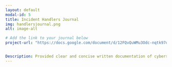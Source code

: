 ```yaml
---
layout: default
modal-id: 5
title: Incident Handlers Journal
img: handlersjournal.png
alt: image-alt

# Add the link to your journal below
project-url: "https://docs.google.com/document/d/12FQvQuWMu3Odc-nqtk97qpagu8ixqNuwFZz4esC9IVY/edit?usp=sharing"


Description: Provided clear and concise written documentation of cybersecurity events, including detailed event descriptions, tools used, and lessons learned throughout the process.
---
```

